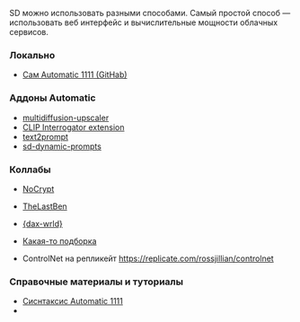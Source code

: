 
SD можно использовать разными способами. Самый простой способ — использовать веб интерфейс и вычислительные мощности облачных сервисов. 

### Локально
- [Сам Automatic 1111 (GitHab)](https://github.com/AUTOMATIC1111/stable-diffusion-webui)

### Аддоны Automatic
- [multidiffusion-upscaler](https://github.com/pkuliyi2015/multidiffusion-upscaler-for-automatic1111)
- [CLIP Interrogator extension](https://github.com/pharmapsychotic/clip-interrogator-ext)
- [text2prompt](https://github.com/toshiaki1729/stable-diffusion-webui-text2prompt)
- [sd-dynamic-prompts](https://github.com/adieyal/sd-dynamic-prompts)

### Коллабы
- [NoCrypt](https://colab.research.google.com/drive/1wEa-tS10h4LlDykd87TF5zzpXIIQoCmq#scrollTo=mgKX41doZJ3u)
- [TheLastBen](https://colab.research.google.com/github/TheLastBen/fast-stable-diffusion/blob/main/fast_stable_diffusion_AUTOMATIC1111.ipynb)
- [{dax-wrld}](https://colab.research.google.com/github/dax-wrld/Stable-Diffusion-WebUI/blob/main/SMART_Colab_v3.ipynb?hl=ru&pli=1&authuser=1#scrollTo=q8re2uVveke3)
- [Какая-то подборка](https://github.com/camenduru/stable-diffusion-webui-colab)
 

- ControlNet на репликейт
  https://replicate.com/rossjillian/controlnet

### Справочные материалы и туториалы
- [Сиснтаксис Automatic 1111](https://tengyart.ru/sintaksis-stable-diffusion-v-automatic1111-i-nmkd/)
- 